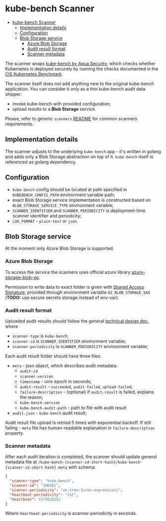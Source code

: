 # kube-bench Scanner

- [kube-bench Scanner](#kube-bench-scanner)
  - [Implementation details](#implementation-details)
  - [Configuration](#configuration)
  - [Blob Storage service](#blob-storage-service)
    - [Azure Blob Storage](#azure-blob-storage)
    - [Audit result format](#audit-result-format)
    - [Scanner metadata](#scanner-metadata)

The scanner wraps [kube-bench by Aqua Security](https://github.com/aquasecurity/kube-bench), which checks whether Kubernetes is deployed securely by running the checks documented in the [CIS Kubernetes Benchmark](https://www.cisecurity.org/benchmark/kubernetes/).

The scanner itself does not add anything new to the original kube-bench application. You can consider it only as a thin kube-bench audit data shipper:

- invoke kube-bench with provided configuration;
- upload results to a **Blob Storage** service.

Please, refer to generic `scanners` [README](/src/scanners/README.md) for common scanners requirements.

## Implementation details

The scanner adjusts to the underlying `kube-bench` app - it's written in golang and adds only a Blob Storage abstraction on top of it. `kube-bench` itself is referenced as golang dependency.

## Configuration

- `kube-bench` config should be located at path specified in `KUBEBENCH_CONFIG_PATH` environment variable path;
- exact Blob Storage service implementation is constructed based on `BLOB_STORAGE_SERVICE_TYPE` environment variable;
- `SCANNER_IDENTIFIER` and `SCANNER_PERIODICITY` is deployment-time scanner identifier and periodicity;
- `LOG_FORMAT` - `plain-text` or `json`.

## Blob Storage service

At the moment only Azure Blob Storage is supported.

### Azure Blob Storage

To access the service the scanners uses official azure library [azure-storage-blob-go](https://github.com/Azure/azure-storage-blob-go).

Permission to write data to exact folder is given with [Shared Access Signature](https://docs.microsoft.com/en-us/azure/storage/common/storage-sas-overview), provided through environment variable `AZ_BLOB_STORAGE_SAS` (**TODO:** use secure secrets storage instead of env-var).

### Audit result format

Uploaded audit results should follow the general [technical design doc](/TECH_DESIGN.md#backend-and-scanners), where

- `scanner-type` is `kube-bench`;
- `scanner-id` is `SCANNER_IDENTIFIER` environment variable;
- `scanner-periodicity` is `SCANNER_PERIODICITY` environment variable;

Each audit result folder should have three files:

- `meta` - json object, which describes audit metadata:
  - `audit-id`
  - `scanner-version`
  - `timestamp` - unix epoch in seconds;
  - `audit-result` - `succeeded`, `audit-failed`, `upload-failed`;
  - `failure-description` - (optional) if `audit-result` is failed, explains the reason;
  - `kube-bench-version`
  - `kube-bench-audit-path` - path to file with audit result
- `audit.json` - `kube-bench` audit result;

Audit result file upload is retried 5 times with exponential backoff. If still failing - `meta` file has human-readable explanation in `failure-description` property.

### Scanner metadata

After each audit iteration is completed, the scanner should update general metadata file at `/kube-bench-{scanner-id-short-hash}/kube-bench-{scanner-id-short-hash}.meta` with schema:

```json
{
  "scanner-type": "kube-bench",
  "scanner-id": "{UUID}",
  "scanner-periodicity": "on-cron-{cron-expression}",
  "heartbeat-periodicity": "int",
  "heartbeat": 1579620202
}
```

Where `heartbeat-periodicity` is scanner-periodicity in seconds.
